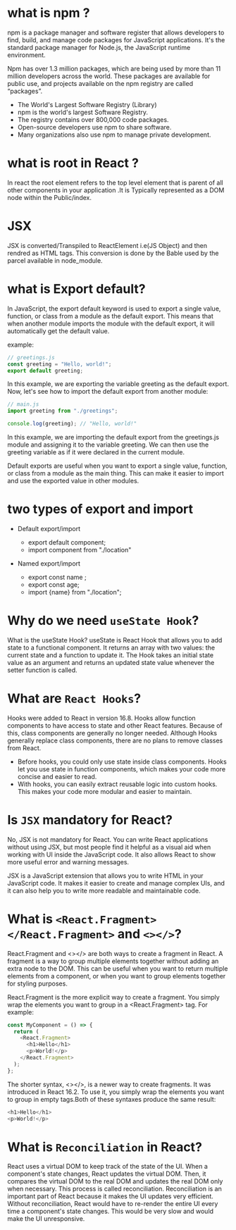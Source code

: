 # what is npm ? 

npm is a package manager and software register that allows developers to find, build, and manage code packages for JavaScript applications. It's the standard package manager for Node.js, the JavaScript runtime environment.

Npm has over 1.3 million packages, which are being used by more than 11 million developers across the world. These packages are available for public use, and projects available on the npm registry are called “packages”.

- The World's Largest Software Registry (Library)
- npm is the world's largest Software Registry.
- The registry contains over 800,000 code packages.
- Open-source developers use npm to share software.
- Many organizations also use npm to manage private development.


# what is root in React ?
In react the root element refers to the top level element  that is parent of all other components in your application .It is Typically represented as a DOM node within the Public/index.

# JSX
JSX is converted/Transpiled to ReactElement i.e(JS Object) and then rendred as HTML tags. This conversion is done by the Bable used by the parcel available in node_module. 

# what is Export default?

In JavaScript, the export default keyword is used to export a single value, function, or class from a module as the default export. This means that when another module imports the module with the default export, it will automatically get the default value.

example:
```javascript 
// greetings.js
const greeting = "Hello, world!";
export default greeting;
``` 
In this example, we are exporting the variable greeting as the default export.
Now, let's see how to import the default export from another module:

```javascript 
// main.js
import greeting from "./greetings";

console.log(greeting); // "Hello, world!"
``` 
In this example, we are importing the default export from the greetings.js module and assigning it to the variable greeting. We can then use the greeting variable as if it were declared in the current module.

Default exports are useful when you want to export a single value, function, or class from a module as the main thing. This can make it easier to import and use the exported value in other modules.

# two types of export and import

- Default export/import
    - export default component;
    - import component from "./location"

- Named export/import
    - export const name ;
    - export const age;
    - import {name} from "./location";
 
#

# Why do we need `useState Hook`?

What is the useState Hook? useState is React Hook that allows you to add state to a functional component. It returns an array with two values: the current state and a function to update it. The Hook takes an initial state value as an argument and returns an updated state value whenever the setter function is called.

# What are `React Hooks`?
Hooks were added to React in version 16.8. Hooks allow function components to have access to state and other React features. Because of this, class components are generally no longer needed. Although Hooks generally replace class components, there are no plans to remove classes from React.         
 - Before hooks, you could only use state inside class components. Hooks let you use state in function components, which makes your code more concise and easier to read.
 - With hooks, you can easily extract reusable logic into custom hooks. This makes your code more modular and easier to maintain.

 # Is `JSX` mandatory for React?
No, JSX is not mandatory for React. You can write React applications without using JSX, but most people find it helpful as a visual aid when working with UI inside the JavaScript code. It also allows React to show more useful error and warning messages.

JSX is a JavaScript extension that allows you to write HTML in your JavaScript code. It makes it easier to create and manage complex UIs, and it can also help you to write more readable and maintainable code.

# What is `<React.Fragment></React.Fragment>` and `<></>`?
React.Fragment and <></> are both ways to create a fragment in React. A fragment is a way to group multiple elements together without adding an extra node to the DOM. This can be useful when you want to return multiple elements from a component, or when you want to group elements together for styling purposes.

React.Fragment is the more explicit way to create a fragment. You simply wrap the elements you want to group in a <React.Fragment> tag. For example:
```javascript
const MyComponent = () => {
  return (
    <React.Fragment>
      <h1>Hello</h1>
      <p>World!</p>
    </React.Fragment>
  );
};
```
The shorter syntax, <></>, is a newer way to create fragments. It was introduced in React 16.2. To use it, you simply wrap the elements you want to group in empty tags.Both of these syntaxes produce the same result:

```javascript
<h1>Hello</h1>
<p>World!</p>
```

# What is `Reconciliation` in React?
React uses a virtual DOM to keep track of the state of the UI. When a component's state changes, React updates the virtual DOM. Then, it compares the virtual DOM to the real DOM and updates the real DOM only when necessary. This process is called reconciliation.
Reconciliation is an important part of React because it makes the UI updates very efficient. Without reconciliation, React would have to re-render the entire UI every time a component's state changes. This would be very slow and would make the UI unresponsive.